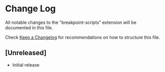 # Change Log

All notable changes to the "breakpoint-scripts" extension will be documented in this file.

Check [Keep a Changelog](http://keepachangelog.com/) for recommendations on how to structure this file.

## [Unreleased]

- Initial release